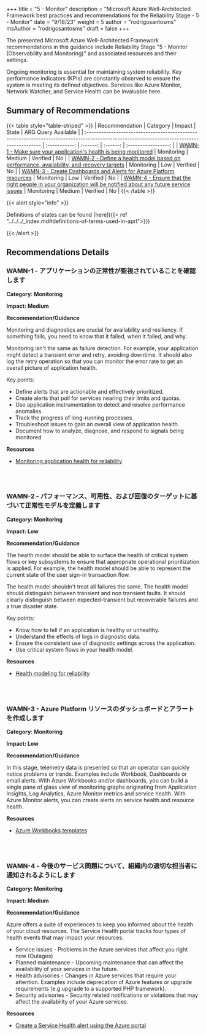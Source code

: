+++
title = "5 - Monitor"
description = "Microsoft Azure Well-Architected Framework best practices and recommendations for the Reliability Stage - 5 - Monitor"
date = "9/18/23"
weight = 5
author = "rodrigosantosms"
msAuthor = "rodrigosantosms"
draft = false
+++

The presented Microsoft Azure Well-Architected Framework recommendations in this guidance include Reliability Stage "5 - Monitor (Observability and Monitoring)" and associated resources and their settings.

Ongoing monitoring is essential for maintaining system reliability. Key performance indicators (KPIs) are constantly observed to ensure the system is meeting its defined objectives. Services like Azure Monitor, Network Watcher, and Service Health can be invaluable here.

## Summary of Recommendations

{{< table style="table-striped" >}}
| Recommendation                                                                                                                             |  Category     |  Impact    |  State    | ARG Query Available |
| :----------------------------------------------------------------------------------------------------------------------------------------- | :-----------: | :------:   | :------:  | :-----------------: |
| [WAMN-1 - Make sure your application's health is being monitored](#wamn-1---make-sure-your-applications-health-is-being-monitored)         | Monitoring    | Medium     | Verified  |         No          |
| [WAMN-2 - Define a health model based on performance, availability, and recovery targets](#wamn-2---define-a-health-model-based-on-performance-availability-and-recovery-targets) | Monitoring    | Low        | Verified  |         No          |
| [WAMN-3 - Create Dashboards and Alerts for Azure Platform resources](#wamn-3---create-dashboards-and-alerts-for-azure-platform-resources) | Monitoring    | Low        | Verified  |         No          |
| [WAMN-4 - Ensure that the right people in your organization will be notified about any future service issues](#wamn-4---ensure-that-the-right-people-in-your-organization-will-be-notified-about-any-future-service-issues) | Monitoring    | Medium     | Verified  |         No          |
{{< /table >}}

{{< alert style="info" >}}

Definitions of states can be found [here]({{< ref "../../../_index.md#definitions-of-terms-used-in-aprl">}})

{{< /alert >}}

## Recommendations Details

### WAMN-1 - アプリケーションの正常性が監視されていることを確認します

**Category: Monitoring**

**Impact: Medium**

**Recommendation/Guidance**

Monitoring and diagnostics are crucial for availability and resiliency. If something fails, you need to know that it failed, when it failed, and why.

Monitoring isn't the same as failure detection. For example, your application might detect a transient error and retry, avoiding downtime. It should also log the retry operation so that you can monitor the error rate to get an overall picture of application health.

Key points:

- Define alerts that are actionable and effectively prioritized.
- Create alerts that poll for services nearing their limits and quotas.
- Use application instrumentation to detect and resolve performance anomalies.
- Track the progress of long-running processes.
- Troubleshoot issues to gain an overall view of application health.
- Document how to analyze, diagnose, and respond to signals being monitored

**Resources**

- [Monitoring application health for reliability](https://learn.microsoft.com/ja-jp/azure/well-architected/resiliency/monitoring)

<br><br>

### WAMN-2 - パフォーマンス、可用性、および回復のターゲットに基づいて正常性モデルを定義します

**Category: Monitoring**

**Impact: Low**

**Recommendation/Guidance**

The health model should be able to surface the health of critical system flows or key subsystems to ensure that appropriate operational prioritization is applied. For example, the health model should be able to represent the current state of the user sign-in transaction flow.

The health model shouldn't treat all failures the same. The health model should distinguish between transient and non transient faults. It should clearly distinguish between expected-transient but recoverable failures and a true disaster state.

Key points:

- Know how to tell if an application is healthy or unhealthy.
- Understand the effects of logs in diagnostic data.
- Ensure the consistent use of diagnostic settings across the application.
- Use critical system flows in your health model.

**Resources**

- [Health modeling for reliability](https://learn.microsoft.com/ja-jp/azure/well-architected/resiliency/monitor-model)

<br><br>

### WAMN-3 - Azure Platform リソースのダッシュボードとアラートを作成します

**Category: Monitoring**

**Impact: Low**

**Recommendation/Guidance**

In this stage, telemetry data is presented so that an operator can quickly notice problems or trends.
Examples include Workbook, Dashboards or email alerts. With Azure Workbooks and/or dashboards, you can build a single pane of glass view of monitoring graphs originating from Application Insights, Log Analytics, Azure Monitor metrics and service health. With Azure Monitor alerts, you can create alerts on service health and resource health.

**Resources**

- [Azure Workbooks templates](https://learn.microsoft.com/ja-jp/azure/azure-monitor/visualize/workbooks-templates)

<br><br>

### WAMN-4 - 今後のサービス問題について、組織内の適切な担当者に通知されるようにします

**Category: Monitoring**

**Impact: Medium**

**Recommendation/Guidance**

Azure offers a suite of experiences to keep you informed about the health of your cloud resources. The Service Health portal tracks four types of health events that may impact your resources:

- Service issues - Problems in the Azure services that affect you right now (Outages)
- Planned maintenance - Upcoming maintenance that can affect the availability of your services in the future.
- Health advisories - Changes in Azure services that require your attention. Examples include deprecation of Azure features or upgrade requirements (e.g upgrade to a supported PHP framework).
- Security advisories - Security related notifications or violations that may affect the availability of your Azure services.

**Resources**

- [Create a Service Health alert using the Azure portal](https://learn.microsoft.com/ja-jp/azure/service-health/alerts-activity-log-service-notifications-portal#create-a-service-health-alert-using-the-azure-portal)

<br><br>
